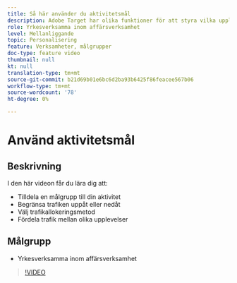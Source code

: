 ```yaml
---
title: Så här använder du aktivitetsmål
description: Adobe Target har olika funktioner för att styra vilka upplevelser som visas för olika målgrupper när en aktivitet publiceras. Lär dig hur du styr vilka som ser vad genom att använda målgrupper och trafiktilldelning.
role: Yrkesverksamma inom affärsverksamhet
level: Mellanliggande
topic: Personalisering
feature: Verksamheter, målgrupper
doc-type: feature video
thumbnail: null
kt: null
translation-type: tm+mt
source-git-commit: b21d69b01e6bc6d2ba93b6425f86feacee567b06
workflow-type: tm+mt
source-wordcount: '78'
ht-degree: 0%

---
```



# Använd aktivitetsmål

## Beskrivning

I den här videon får du lära dig att:

* Tilldela en målgrupp till din aktivitet
* Begränsa trafiken uppåt eller nedåt
* Välj trafikallokeringsmetod
* Fördela trafik mellan olika upplevelser

## Målgrupp

* Yrkesverksamma inom affärsverksamhet

>[!VIDEO](https://video.tv.adobe.com/v/17385/?quality=12)